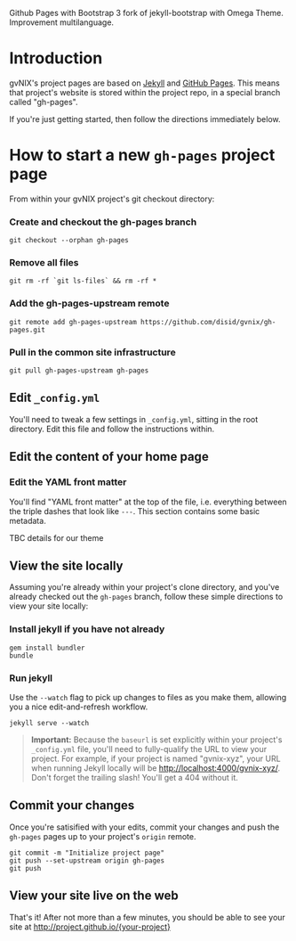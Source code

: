Github Pages with Bootstrap 3 fork of jekyll-bootstrap with Omega Theme.
Improvement multilanguage.


# Introduction

gvNIX's project pages are based on [Jekyll](http://jekyllrb.com) and [GitHub Pages](http://pages.github.com/).
This means that project's website is stored within the project repo, in a special branch called "gh-pages".

If you're just getting started, then follow the directions immediately below.

# How to start a new `gh-pages` project page

From within your gvNIX project's git checkout directory:

### Create and checkout the gh-pages branch

    git checkout --orphan gh-pages

### Remove all files

    git rm -rf `git ls-files` && rm -rf *

### Add the gh-pages-upstream remote

    git remote add gh-pages-upstream https://github.com/disid/gvnix/gh-pages.git

### Pull in the common site infrastructure

    git pull gh-pages-upstream gh-pages


## Edit `_config.yml`

You'll need to tweak a few settings in `_config.yml`, sitting in the root directory.
Edit this file and follow the instructions within.


## Edit the content of your home page

### Edit the YAML front matter

You'll find "YAML front matter" at the top of the file, i.e. everything between the triple dashes that look like `---`.
This section contains some basic metadata.

TBC details for our theme


## View the site locally

Assuming you're already within your project's clone directory,
and you've already checked out the `gh-pages` branch,
follow these simple directions to view your site locally:

### Install jekyll if you have not already

    gem install bundler
    bundle

### Run jekyll

Use the `--watch` flag to pick up changes to files as you make them, allowing you a nice edit-and-refresh workflow.

    jekyll serve --watch

> **Important:** Because the `baseurl` is set explicitly within your project's
`_config.yml` file, you'll need to fully-qualify the URL to view your project.
For example, if your project is named "gvnix-xyz", your URL when running Jekyll
locally will be <http://localhost:4000/gvnix-xyz/>.
Don't forget the trailing slash! You'll get a 404 without it.


## Commit your changes

Once you're satisified with your edits, commit your changes and push the
 `gh-pages` pages up to your project's `origin` remote.

    git commit -m "Initialize project page"
    git push --set-upstream origin gh-pages
    git push


## View your site live on the web

That's it! After not more than a few minutes,
you should be able to see your site at http://project.github.io/{your-project}


